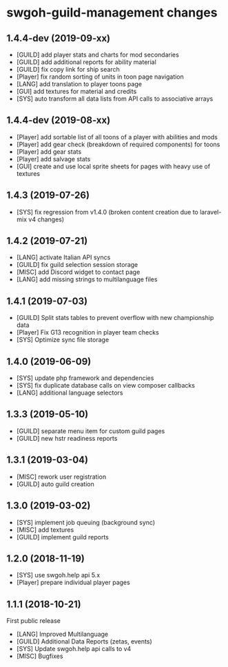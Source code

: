 # swgoh-guild-management changes

## 1.4.4-dev (2019-09-xx)
-   [GUILD] add player stats and charts for mod secondaries
-   [GUILD] add additional reports for ability material
-   [GUILD] fix copy link for ship search
-   [Player] fix random sorting of units in toon page navigation
-   [LANG] add translation to player toons page
-   [GUI] add textures for material and credits
-   [SYS] auto transform all data lists from API calls to associative arrays

## 1.4.4-dev (2019-08-xx)
-   [Player] add sortable list of all toons of a player with abilities and mods
-   [Player] add gear check (breakdown of required components) for toons
-   [Player] add gear stats
-   [Player] add salvage stats
-   [GUI] create and use local sprite sheets for pages with heavy use of textures

## 1.4.3 (2019-07-26)
-   [SYS] fix regression from v1.4.0 (broken content creation due to laravel-mix v4 changes)

## 1.4.2 (2019-07-21)

-   [LANG] activate Italian API syncs
-   [GUILD] fix guild selection session storage
-   [MISC] add Discord widget to contact page
-   [LANG] add missing strings to multilanguage files

## 1.4.1 (2019-07-03)

-   [GUILD] Split stats tables to prevent overflow with new championship data
-   [Player] Fix G13 recognition in player team checks
-   [SYS] Optimize sync file storage

## 1.4.0 (2019-06-09)

-   [SYS] update php framework and dependencies
-   [SYS] fix duplicate database calls on view composer callbacks
-   [LANG] additional language selectors

## 1.3.3 (2019-05-10)

-   [GUILD] separate menu item for custom guild pages
-   [GUILD] new hstr readiness reports

## 1.3.1 (2019-03-04)

-   [MISC] rework user registration
-   [GUILD] auto guild creation

## 1.3.0 (2019-03-02)

-   [SYS] implement job queuing (background sync)
-   [MISC] add textures
-   [GUILD] implement guild reports

## 1.2.0 (2018-11-19)

-   [SYS] use swgoh.help api 5.x
-   [Player] prepare individual player pages

## 1.1.1 (2018-10-21)

First public release

-   [LANG] Improved Multilanguage
-   [GUILD] Additional Data Reports (zetas, events)
-   [SYS] Update swgoh.help api calls to v4
-   [MISC] Bugfixes
